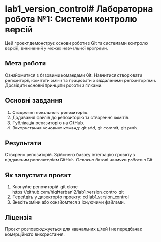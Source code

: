 # lab1_version_control# Лабораторна робота №1: Системи контролю версій
Цей проєкт демонструє основи роботи з Git та системами контролю версій, виконаний у межах навчальної програми.
## Мета роботи
Ознайомитися з базовими командами Git.
Навчитися створювати репозиторії, комітити зміни та працювати з віддаленими репозиторіями.
Дослідити основні принципи роботи з гілками.
## Основні завдання
1. Створення локального репозиторію.
2. Додавання файлів до репозиторію та створення комітів.
3. Публікація репозиторію на GitHub.
4. Використання основних команд: git add, git commit, git push.
## Результати
Створено репозиторій.
Здійснено базову інтеграцію проєкту з віддаленим репозиторієм GitHub.
Освоєно базові навички роботи з Git.
## Як запустити проєкт
1. Клонуйте репозиторій:
git clone https://github.com/highterban12/lab1_version_control.git
2. Перейдіть у директорію проєкту:
cd lab1_version_control
3. Внесіть зміни або ознайомтеся з існуючими файлами.
## Ліцензія
Проєкт розповсюджується для навчальних цілей і не передбачає комерційного використання.
